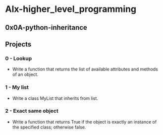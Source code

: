 # Alx-higher_level_programming

## 0x0A-python-inheritance

## Projects

### 0 - Lookup
- Write a function that returns the list of available attributes and methods of an object.

### 1 - My list
- Write a class MyList that inherits from list.

### 2 - Exact same object
- Write a function that returns True if the object is exactly an instance of the specified class; otherwise false.
